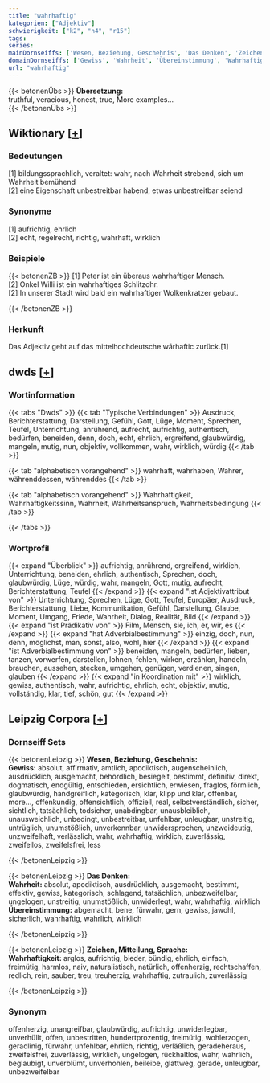 ```yaml
---
title: "wahrhaftig"
kategorien: ["Adjektiv"]
schwierigkeit: ["k2", "h4", "r15"]
tags:
series:
mainDornseiffs: ['Wesen, Beziehung, Geschehnis', 'Das Denken', 'Zeichen, Mitteilung, Sprache']
domainDornseiffs: ['Gewiss', 'Wahrheit', 'Übereinstimmung', 'Wahrhaftigkeit']
url: "wahrhaftig"
---
```


{{< betonenÜbs >}}
**Übersetzung:**  
truthful, veracious, honest, true, More examples...  
{{< /betonenÜbs >}}

## Wiktionary [[+](https://de.wiktionary.org/wiki/wahrhaftig)]

### Bedeutungen
[1] bildungssprachlich, veraltet: wahr, nach Wahrheit strebend, sich um Wahrheit bemühend  
[2] eine Eigenschaft unbestreitbar habend, etwas unbestreitbar seiend  

### Synonyme
[1] aufrichtig, ehrlich  
[2] echt, regelrecht, richtig, wahrhaft, wirklich  

### Beispiele
{{< betonenZB >}}
[1] Peter ist ein überaus wahrhaftiger Mensch.  
[2] Onkel Willi ist ein wahrhaftiges Schlitzohr.  
[2] In unserer Stadt wird bald ein wahrhaftiger Wolkenkratzer gebaut.  

{{< /betonenZB >}}
### Herkunft
Das Adjektiv geht auf das mittelhochdeutsche wārhaftic zurück.[1]  



## dwds [[+](https://www.dwds.de/wb/wahrhaftig)]

### Wortinformation
{{< tabs "Dwds" >}}
{{< tab "Typische Verbindungen" >}}
Ausdruck, Berichterstattung, Darstellung, Gefühl, Gott, Lüge, Moment, Sprechen, Teufel, Unterrichtung, anrührend, aufrecht, aufrichtig, authentisch, bedürfen, beneiden, denn, doch, echt, ehrlich, ergreifend, glaubwürdig, mangeln, mutig, nun, objektiv, vollkommen, wahr, wirklich, würdig
{{< /tab >}}

{{< tab "alphabetisch vorangehend" >}}
wahrhaft, wahrhaben, Wahrer, währenddessen, währenddes
{{< /tab >}}

{{< tab "alphabetisch vorangehend" >}}
Wahrhaftigkeit, Wahrhaftigkeitssinn, Wahrheit, Wahrheitsanspruch, Wahrheitsbedingung
{{< /tab >}}

{{< /tabs >}}

### Wortprofil
{{< expand "Überblick" >}} aufrichtig, anrührend, ergreifend, wirklich, Unterrichtung, beneiden, ehrlich, authentisch, Sprechen, doch, glaubwürdig, Lüge, würdig, wahr, mangeln, Gott, mutig, aufrecht, Berichterstattung, Teufel {{< /expand >}}
{{< expand "ist Adjektivattribut von" >}} Unterrichtung, Sprechen, Lüge, Gott, Teufel, Europäer, Ausdruck, Berichterstattung, Liebe, Kommunikation, Gefühl, Darstellung, Glaube, Moment, Umgang, Friede, Wahrheit, Dialog, Realität, Bild {{< /expand >}}
{{< expand "ist Prädikativ von" >}} Film, Mensch, sie, ich, er, wir, es {{< /expand >}}
{{< expand "hat Adverbialbestimmung" >}} einzig, doch, nun, denn, möglichst, man, sonst, also, wohl, hier {{< /expand >}}
{{< expand "ist Adverbialbestimmung von" >}} beneiden, mangeln, bedürfen, lieben, tanzen, vorwerfen, darstellen, lohnen, fehlen, wirken, erzählen, handeln, brauchen, aussehen, stecken, umgehen, genügen, verdienen, singen, glauben {{< /expand >}}
{{< expand "in Koordination mit" >}} wirklich, gewiss, authentisch, wahr, aufrichtig, ehrlich, echt, objektiv, mutig, vollständig, klar, tief, schön, gut {{< /expand >}}

## Leipzig Corpora [[+](https://corpora.uni-leipzig.de/en/res?word=wahrhaftig&corpusId=deu_newscrawl-public_2018)]

### Dornseiff Sets
{{< betonenLeipzig >}}
**Wesen, Beziehung, Geschehnis:**  
**Gewiss:** absolut, affirmativ, amtlich, apodiktisch, augenscheinlich, ausdrücklich, ausgemacht, behördlich, besiegelt, bestimmt, definitiv, direkt, dogmatisch, endgültig, entschieden, ersichtlich, erwiesen, fraglos, förmlich, glaubwürdig, handgreiflich, kategorisch, klar, klipp und klar, offenbar, more..., offenkundig, offensichtlich, offiziell, real, selbstverständlich, sicher, sichtlich, tatsächlich, todsicher, unabdingbar, unausbleiblich, unausweichlich, unbedingt, unbestreitbar, unfehlbar, unleugbar, unstreitig, untrüglich, unumstößlich, unverkennbar, unwidersprochen, unzweideutig, unzweifelhaft, verlässlich, wahr, wahrhaftig, wirklich, zuverlässig, zweifellos, zweifelsfrei, less  

{{< /betonenLeipzig >}}


{{< betonenLeipzig >}}
**Das Denken:**  
**Wahrheit:** absolut, apodiktisch, ausdrücklich, ausgemacht, bestimmt, effektiv, gewiss, kategorisch, schlagend, tatsächlich, unbezweifelbar, ungelogen, unstreitig, unumstößlich, unwiderlegt, wahr, wahrhaftig, wirklich  
**Übereinstimmung:** abgemacht, bene, fürwahr, gern, gewiss, jawohl, sicherlich, wahrhaftig, wahrlich, wirklich  

{{< /betonenLeipzig >}}


{{< betonenLeipzig >}}
**Zeichen, Mitteilung, Sprache:**  
**Wahrhaftigkeit:** arglos, aufrichtig, bieder, bündig, ehrlich, einfach, freimütig, harmlos, naiv, naturalistisch, natürlich, offenherzig, rechtschaffen, redlich, rein, sauber, treu, treuherzig, wahrhaftig, zutraulich, zuverlässig  

{{< /betonenLeipzig >}}

### Synonym
offenherzig, unangreifbar, glaubwürdig, aufrichtig, unwiderlegbar, unverhüllt, offen, unbestritten, hundertprozentig, freimütig, wohlerzogen, geradlinig, fürwahr, unfehlbar, ehrlich, richtig, verläßlich, geradeheraus, zweifelsfrei, zuverlässig, wirklich, ungelogen, rückhaltlos, wahr, wahrlich, beglaubigt, unverblümt, unverhohlen, beileibe, glattweg, gerade, unleugbar, unbezweifelbar

